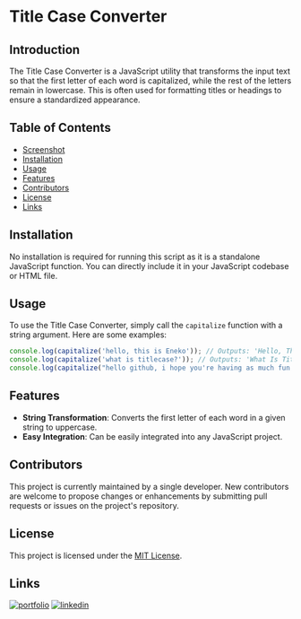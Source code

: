 
# Title Case Converter

## Introduction
The Title Case Converter is a JavaScript utility that transforms the input text so that the first letter of each word is capitalized, while the rest of the letters remain in lowercase. This is often used for formatting titles or headings to ensure a standardized appearance.

## Table of Contents
- [Screenshot](#screenshot)
- [Installation](#installation)
- [Usage](#usage)
- [Features](#features)
- [Contributors](#contributors)
- [License](#license)
- [Links](#Links)

## Installation
No installation is required for running this script as it is a standalone JavaScript function. You can directly include it in your JavaScript codebase or HTML file.

## Usage
To use the Title Case Converter, simply call the `capitalize` function with a string argument. Here are some examples:

```javascript
console.log(capitalize('hello, this is Eneko')); // Outputs: 'Hello, This Is Eneko'
console.log(capitalize('what is titlecase?')); // Outputs: 'What Is Titlecase?'
console.log(capitalize("hello github, i hope you're having as much fun as me!")); // Outputs: 'Hello Github, I Hope You're Having As Much Fun As Me!'
```

## Features
- **String Transformation**: Converts the first letter of each word in a given string to uppercase.
- **Easy Integration**: Can be easily integrated into any JavaScript project.

## Contributors
This project is currently maintained by a single developer. New contributors are welcome to propose changes or enhancements by submitting pull requests or issues on the project's repository.

## License
This project is licensed under the [MIT License](https://opensource.org/licenses/MIT).


## Links
[![portfolio](https://img.shields.io/badge/my_portfolio-000?style=for-the-badge&logo=ko-fi&logoColor=white)](https://github.com/enekomtz1)
[![linkedin](https://img.shields.io/badge/linkedin-0A66C2?style=for-the-badge&logo=linkedin&logoColor=white)](https://www.linkedin.com/in/enekomtz)